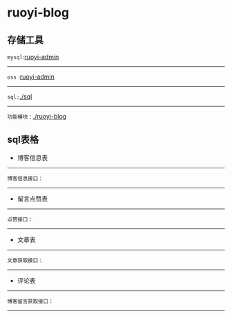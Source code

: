 # ruoyi-blog

## 存储工具
`mysql`:[ruoyi-admin]()
<hr>

`oss` :[ruoyi-admin]()
<hr>

``sql:``[./sql]()
<hr>

``功能模块：``[./ruoyi-blog]()

## sql表格
 - 博客信息表
<hr/>

`博客信息接口：`


<hr/>

 - 留言点赞表
 <hr/>

`点赞接口：`

<hr/>

 - 文章表

 <hr/>

`文章获取接口：`



<hr/>

 - 评论表
<hr/>

`博客留言获取接口：`



<hr/>

